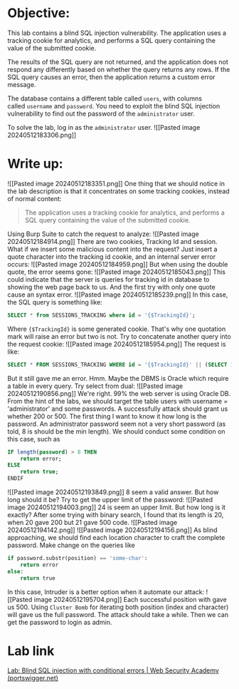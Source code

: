 # Objective:
This lab contains a blind SQL injection vulnerability. The application uses a tracking cookie for analytics, and performs a SQL query containing the value of the submitted cookie.

The results of the SQL query are not returned, and the application does not respond any differently based on whether the query returns any rows. If the SQL query causes an error, then the application returns a custom error message.

The database contains a different table called `users`, with columns called `username` and `password`. You need to exploit the blind SQL injection vulnerability to find out the password of the `administrator` user.

To solve the lab, log in as the `administrator` user.
![[Pasted image 20240512183306.png]]
# Write up:
![[Pasted image 20240512183351.png]]
One thing that we should notice in the lab description is that it concentrates on some tracking cookies, instead of normal content:
> The application uses a tracking cookie for analytics, and performs a SQL query containing the value of the submitted cookie.

Using Burp Suite to catch the request to analyze:
![[Pasted image 20240512184914.png]]
There are two cookies, Tracking Id and session.
What if we insert some malicious content into the request?
Just insert a quote character into the tracking id cookie, and an internal server error occurs:
![[Pasted image 20240512184959.png]]
But when using the double quote, the error seems gone:
![[Pasted image 20240512185043.png]]
This could indicate that the server is queries for tracking id in database to showing the web page back to us. And the first try with only one quote cause an syntax error.
![[Pasted image 20240512185239.png]]
In this case, the SQL query is something like:
```sql
SELECT * from SESSIONS_TRACKING where id = '{$TrackingId}';
```
Where `{$TrackingId}` is some generated cookie.
That's why one quotation mark will raise an error but two is not. Try to concatenate another query into the request cookie:
![[Pasted image 20240512185954.png]]
The request is like:
```sql
SELECT * FROM SESSIONS_TRACKING WHERE id = '{$TrackingId}' || (SELECT 1) || ''
```
But it still gave me an error. Hmm. Maybe the DBMS is Oracle which require a table in every query. Try select from dual:
![[Pasted image 20240512190856.png]]
We're right. 99% the web server is using Oracle DB.
From the hint of the labs, we should target the table users with username = 'administrator' and some passwords. A successfully attack should grant us whether 200 or 500.
The first thing I want to know it how long is the password. An administrator password seem not a very short password (as told, 8 is should be the min length). We should conduct some condition on this case, such as
```sql
IF length(password) > 8 THEN
	return error;
ELSE 
	return true;
ENDIF
```
![[Pasted image 20240512193849.png]]
8 seem a valid answer. But how long should it be?
Try to get the upper limit of the password:
![[Pasted image 20240512194003.png]]
24 is seem an upper limit. But how long is it exactly? After some trying with binary search, I found that its length is 20, when 20 gave 200 but 21 gave 500 code.
![[Pasted image 20240512194142.png]]
![[Pasted image 20240512194156.png]]
As blind approaching, we should find each location character to craft the complete password. Make change on the queries like
```python
if password.substr(position) == 'some-char':
	return error
else:
	return true
```
In this case, Intruder is a better option when it automate our attack:
![[Pasted image 20240512195704.png]]
Each successful position with gave us 500. Using `Cluster Bomb` for iterating both position (index and character) will gave us the full password. The attack should take a while. Then we can get the password to login as admin.
# Lab link
[Lab: Blind SQL injection with conditional errors | Web Security Academy (portswigger.net)](https://portswigger.net/web-security/sql-injection/blind/lab-conditional-errors)
